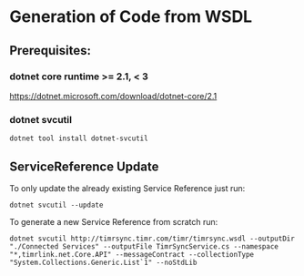 # Generation of Code from WSDL

## Prerequisites:

### dotnet core runtime >= 2.1, < 3

https://dotnet.microsoft.com/download/dotnet-core/2.1

### dotnet svcutil

`dotnet tool install dotnet-svcutil`

## ServiceReference Update

To only update the already existing Service Reference just run:

```dotnet svcutil --update```

To generate a new Service Reference from scratch run:

```dotnet svcutil http://timrsync.timr.com/timr/timrsync.wsdl --outputDir "./Connected Services" --outputFile TimrSyncService.cs --namespace "*,timrlink.net.Core.API" --messageContract --collectionType "System.Collections.Generic.List`1" --noStdLib```
